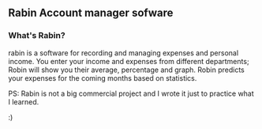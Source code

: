 ## Rabin Account manager sofware

### What's Rabin?
rabin is a software for recording and managing expenses and personal income. You enter your income and expenses from different departments; Robin will show you their average, percentage and graph.
Robin predicts your expenses for the coming months based on statistics.

PS: Rabin is not a big commercial project and I wrote it just to practice what I learned.

:)
